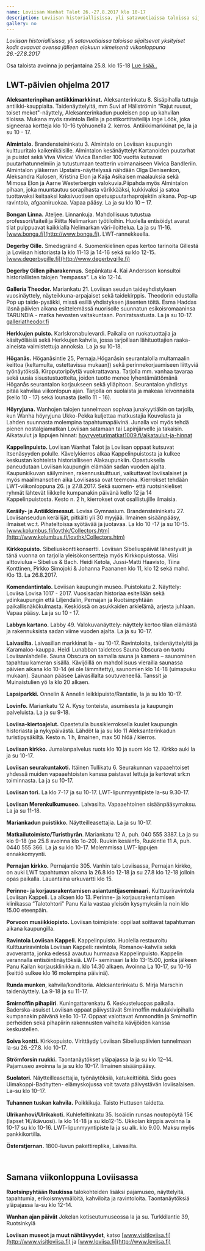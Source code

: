 ```yaml
---
name: Loviisan Wanhat Talot 26.-27.8.2017 klo 10-17
description: Loviisan historiallisissa, yli satavuotiaissa taloissa sijaitsevat yksityiset kodit avaavat ovensa jälleen elokuun viimeisenä viikonloppuna. Tutustu viikonlopun ohjelmaan!
gallery: no
---
```

*Loviisan historiallisissa, yli satavuotiaissa taloissa sijaitsevat yksityiset kodit avaavat ovensa jälleen elokuun viimeisenä viikonloppuna 26.-27.8.2017*

Osa taloista avoinna jo perjantaina 25.8. klo 15-18 [Lue lisää..](/ohjelma/perjantai)

## LWT-päivien ohjelma 2017

**Aleksanterinpihan antiikkimarkkinat.** Aleksanterinkatu 8. Sisäpihalla tuttuja antiikki-kauppiaita. Taidenäyttelyitä, mm Suvi af Hällströmin ”Rajut ruusut, toiset mekot"-näyttely,  Aleksanterinkadun puoleisen pop up kahvilan tiloissa. Mukana myös ravintola Bella ja postikorttitaiteilija Inge Löök, joka signeeraa kortteja klo 10-16 työhuonella 2. kerros. Antiikkimarkkinat pe, la ja su 10 - 17.

**Almintalo.** Brandensteininkatu 3. Almintalo on Loviisan kaupungin kulttuuritalo kaikenikäisille. Almintalon kesänäyttelyt Kartanoiden puutarhat ja puistot sekä Viva Vivica! Vivica Bandler 100 vuotta kutsuvat puutarhatunnelmiin ja tutustumaan teatterin voimanaiseen Vivica Bandleriin. Almintalon yläkerran Upstairs-näyttelyssä nähdään Olga Denisenkon, Aleksandra Kulosen, Kristina Elon ja Kaija Asikaisen maalauksia sekä Mimosa Elon ja Aarne Westerbergin valokuvia.Piipahda myös Almintalon pihaan, joka muuntautuu sorapihasta värikkääksi, kukkivaksi ja satoa tuottavaksi keitaaksi kaksivuotisen opetuspuutarhaprojektin aikana. Pop-up ravintola, afgaaniruokaa. Vapaa pääsy. La ja su klo 10 – 17.

**Bongan Linna.** Ateljee. Linnankuja. Mahdollisuus tutustua professori/taiteilija Riitta Nelimarkan työtiloihin. Huolella entisöidyt avarat tilat pulppuavat kaikkialla Nelimarkan väri-iloittelua. La ja su 11-16. [www.bonga.fi](http://www.bonga.fi). LWT-rannekkeella.

**Degerby Gille.** Smedsgränd 4. Suomenkielinen opas kertoo tarinoita Gillestä ja Loviisan historiasta la klo 11-13 ja 14-16 sekä su  klo 12-15. [www.degerbygille.fi](http://www.degerbygille.fi)

**Degerby Gillen piharakennus.** Sepänkatu 4. Kai Andersson konsultoi historiallisten talojen ”rempassa”. La klo 12-14.

**Galleria Theodor.** Mariankatu 21. Loviisan seudun taideyhdistyksen vuosinäyttely, näyteikkuna-arpajaiset sekä taidekirppis. Theodorin edustalla Pop up taide-pysäkki, missä esillä yhdistyksen jäsenten töitä. Esma Haddas läsnä päivien aikana esittelemässä nuorisolle suunnatun esikoisromaaninsa TARUNDIA - matka hevosten valtakuntaan. Poniratsastusta.  La ja su 10-17. [galleriatheodor.fi](http://galleriatheodor.fi)

**Herkkujen puisto.** Karlskronabulevardi. Paikalla on ruokatuottajia ja käsityöläisiä sekä Herkkujen kahvila, jossa tarjoillaan lähituottajien raaka-aineista valmistettuja annoksia. La ja su 10-18.

**Höganås.** Höganåsintie 25, Pernaja.Höganåsin seurantalolla multamaalin keittoa (keltamulta, ostettavissa mukaan)) sekä perinnekorjaamiseen liittyviä työnäytöksiä. Kirpputoripöytiä vuokrattavana.  Tarjolla mm. vanhaa tavaraa sekä uusia sisustustuotteita, joiden tuotto menee lyhentämättömänä Höganås seurantalon korjaukseen sekä ylläpitoon. Seurantalon yhdistys pitää kahvilaa viikonlopun ajan. Tarjolla on suolaista ja makeaa leivonnaista (kello 10 - 17) sekä lounasta (kello 11 - 16).

**Höyryjuna.** Wanhojen talojen tunnelmaan sopivaa junakyytiäkin on tarjolla, kun Wanha höyryjuna Ukko-Pekka kuljettaa matkustajia Kouvolasta ja Lahden suunnasta molempina tapahtumapäivinä. Junalla voi myös tehdä pienen nostalgiamatkan Loviisan satamaan tai Lapinjärvelle ja takaisin. Aikataulut ja lippujen hinnat: [hoyryveturimatkat1009.fi/aikataulut-ja-hinnat](http://hoyryveturimatkat1009.fi/aikataulut-ja-hinnat)

**Kappelinpuisto.** Loviisan Wanhat Talot ja Loviisan oppaat kutsuvat Itsenäsyyden polulle. Kävelykierros alkaa Kappelinpuistosta ja kulkee keskustan kohteista historialliseen Alakaupunkiin. Opastuksella paneudutaan Loviisan kaupungin elämään sadan vuoden ajalta. Kaupunkikuvan säilyminen, rakennuskulttuuri, vaikuttavat loviisalaiset ja myös maailmansotien aika Loviisassa ovat teemoina. Kierrokset tehdään LWT-viikonloppuna 26. ja 27.8.2017. Sekä suomen- että ruotsinkieliset ryhmät lähtevät liikkelle kumpanakin päivänä kello 12 ja 14 Kappelinpuistosta. Kesto n. 2 h, kierrokset ovat osallistujille ilmaisia.

**Keräily- ja Antiikkimessut.** Lovisa Gymnasium. Brandensteininkatu 27. Loviisanseudun keräilijät, pitkälti yli 30 myyjää. llmainen sisäänpääsy, ilmaiset wc:t.  Pihateltoissa syötävää ja juotavaa. La klo 10 -17 ja su 10-15. [www.kolumbus.fi/lovthk/Collectors.htm](http://www.kolumbus.fi/lovthk/Collectors.htm)

**Kirkkopuisto.** Sibeliuskonttikonsertti. Loviisan Sibeliuspäivät lähestyvät ja tänä vuonna on tarjolla yleisökonsertteja myös Kirkkopuistossa. Viisi alttoviulua – Sibelius & Bach. Heidi Ketola, Jussi-Matti Haavisto, Tiina Konttinen, Pirkko Simojoki & Johanna Paananen klo 11, klo 12 sekä mahd. Klo 13. La 26.8.2017.

**Komendantintalo.** Loviisan kaupungin museo. Puistokatu 2. Näyttely: Loviisa Lovisa 1017 - 2017. Vuosisadan historiaa esitellään sekä ydinkaupungin että Liljendalin, Pernajan ja Ruotsinpyhtään paikallisnäkökulmasta. Keskiössä on asukkaiden arkielämä, arjesta juhlaan. Vapaa pääsy. La ja su 10 - 17.

**Labbyn kartano.** Labby 49. Valokuvanäyttely: näyttely kertoo tilan elämästä ja rakennuksista sadan viime vuoden ajalta. La ja su 10-17.

**Laivasilta.** Laivasillan markkinat la - su 10-17. Ravintoloita, taidenäyttelyitä ja Karamaloo-kauppa. Heidi Lunabban taideteos Sauna Obscura on tuotu Loviisanlahdelle. Sauna Obscura on samalla sauna ja kamera – saunominen tapahtuu kameran sisällä. Kävijöillä on mahdollisuus vierailla saunassa päivien aikana klo 10-14 (ei ole lämmitetty), saunomien klo 14-18 (uimapuku mukaan). Saunaan pääsee Laivasillalta soutuveneellä. Tanssit ja Muinaistulien yö la klo 20 alkaen.

**Lapsiparkki.** Onnelin & Annelin leikkipuisto/Rantatie, la ja su klo 10-17.

**Lovinfo.** Mariankatu 12 A. Kysy tonteista, asumisesta ja kaupungin palveluista. La ja su 9-18.

**Loviisa-kiertoajelut.** Opastetulla bussikierroksella kuulet kaupungin historiasta ja nykypäivästä. Lähdöt la ja su klo 11 Aleksanterinkadun turistipysäkiltä. Kesto n. 1 h, ilmainen, max 50 hlöä / kierros.

**Loviisan kirkko.**  Jumalanpalvelus ruots klo 10 ja suom klo 12. Kirkko auki la ja su 10-17.

**Loviisan seurakuntakoti.** Itäinen Tullikatu 6. Seurakunnan vapaaehtoiset yhdessä muiden vapaaehtoisten kanssa paistavat lettuja ja kertovat srk:n toiminnasta. La ja su 10-17.

**Loviisan tori.** La klo 7-17 ja su 10-17. LWT-lipunmyyntipiste la-su 9.30-17.

**Loviisan Merenkulkumuseo.** Laivasilta. Vapaaehtoinen sisäänpääsymaksu. La ja su 11-18.

**Mariankadun puistikko.** Näytteilleasettajia. La ja su 10-17.

**Matkailutoimisto/Turistbyrån**. Mariankatu 12 A, puh. 040 555 3387. La ja su klo 9-18 (pe 25.8 avoinna klo 1o-20). Ruukin kesäinfo, Ruukintie 11 A, puh. 0440 555 366. La ja su klo 10-17. Molemmissa LWT-lippujen ennakkomyynti.

**Pernajan kirkko.** Pernajantie 305. Vanhin talo Loviisassa, Pernajan kirkko, on auki LWT tapahtuman aikana la 26.8 klo 12-18 ja su 27.8 klo 12-18 jolloin opas paikalla. Lauantaina urkuvartti klo 15.

**Perinne- ja korjausrakentamisen asiantuntijaseminaari.** Kulttuuriravintola Loviisan Kappeli. La alkaen klo 13. Perinne- ja korjausrakentamisen klinikassa ”Talotohtori” Panu Kaila vastaa yleisön kysymyksiin la noin klo 15.00 eteenpäin. 

**Porvoon musiikkiopisto.** Loviisan toimipiste: oppilaat soittavat tapahtuman aikana kaupungilla.

**Ravintola Loviisan Kappeli.** Kappelinpuisto. Huolella restauroitu Kulttuuriravintola Loviisan Kappeli: ravintola, Romanov-kahvila sekä avoveranta, jonka edessä avautuu hurmaava Kappelinpuisto. Kappelin verannalla entisöintinäytöksiä. LWT- seminaari la klo 13-15.00, jonka jälkeen Panu Kailan korjausklinikka n. klo 14.30 alkaen.  Avoinna La 10-17, su 10-16 (keittiö sulkee klo 16 molempina päivinä).

**Runda munken**, kahvila/konditoria. Aleksanterinkatu 6. Mirja Marschin taidenäyttely. La 9-18 ja su 11-17.

**Smirnoffin pihapiiri**. Kuningattarenkatu 6. Keskusteluopas paikalla. Baderska-asuiset Loviisan oppaat päivystävät Smirnoffin mukulakivipihalla kumpanakin päivänä kello 10-17. Oppaat valottavat Ammondtin ja Smirnoffin perheiden sekä pihapiirin rakennusten vaiheita kävijöiden kanssa keskustellen.

**Soiva kontti.** Kirkkopuisto. Virittäydy Loviisan Sibeliuspäivien tunnelmaan la-su 26.-27.8. klo 10-17.

**Strömforsin ruukki.** Taontanäytökset yläpajassa la ja su klo 12–14. Pajamuseo avoinna la ja su klo 10–17. Ilmainen sisäänpääsy.

**Suolatori.** Näytteilleasettajia, työnäytöksiä, katukeittiöitä. Sidu goes Uimakoppi-Badhytten- elämyskojussa voit tavata päivystävän loviisalaisen. La–su klo 10–17.

**Tuhannen tuskan kahvila.** Poikkikuja. Taisto Huttusen taidetta.

**Ulrikanhovi/Ulrikakoti.** Kuhlefeltinkatu 35. Isoäidin runsas noutopöytä 15€ (lapset 1€/ikävuosi). la klo 14-18 ja su klo12-15. Ukkolan kirppis avoinna la 10-17 su klo 10-16. LWT-lipunmyyntipiste la ja su alk. klo 9.00. Maksu myös pankkikortilla.

**Österstjernan.** 1800-luvun pakettireplika, Laivasilta.

&nbsp;

## Samana viikonloppuna Loviisassa

**Ruotsinpyhtään Ruukissa** talokohteiden lisäksi pajamuseo, näyttelyitä, tapahtumia, erikoismyymälöitä, kahviloita ja ravintoloita. Taontanäytöksiä yläpajassa la-su klo 12-14.

**Wanhan ajan päivät** Jokelan kotiseutumuseossa la ja su. Turkkilantie 39, Ruotsinkylä

**Loviisan museot ja muut nähtävyydet**, katso [www.visitloviisa.fi](http://www.visitloviisa.fi) ja [www.loviisa.fi](http://www.loviisa.fi)

